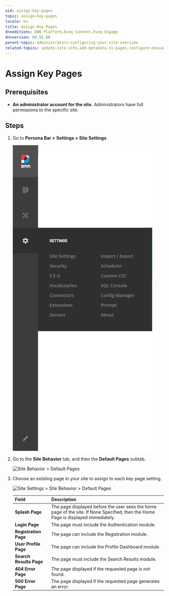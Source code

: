 ```yaml
---
uid: assign-key-pages
topic: assign-key-pages
locale: en
title: Assign Key Pages
dnneditions: DNN Platform,Evoq Content,Evoq Engage
dnnversion: 09.02.00
parent-topic: administrators-configuring-your-site-overview
related-topics: update-site-info,add-metadata-to-pages,configure-messaging,access-web-config,configure-check-for-new-version,participate-in-improvement-program,configure-html-editor,page-file-versioning,administrators-extensions-overview,administrators-connectors-overview,administrators-workflows-overview,administrators-search-overview,administrators-vocabularies-overview
---
```


# Assign Key Pages

## Prerequisites

*   **An administrator account for the site.** Administrators have full permissions to the specific site.

## Steps

1.  Go to **Persona Bar \> Settings \> Site Settings**.
    
    ![Persona Bar > Settings > Site Settings](/images/scr-pbar-host-Settings-E91-platform.png)
    
2.  Go to the **Site Behavior** tab, and then the **Default Pages** subtab.
    
    ![Site Behavior > Default Pages](/images/scr-pbtabs-host-Settings-SiteSettings-SiteBehavior-DefaultPages-E90.png)
    
3.  Choose an existing page in your site to assign to each key page setting.
    
      
    
    ![Site Settings > Site Behavior > Default Pages](/images/scr-SiteSettings-SiteBehavior-DefaultPages-E90.png)
    
      
    
    |**Field**|**Description**|
    |---|---|
    |<strong>Splash Page</strong>|The page displayed before the user sees the home page of the site. If None Specified, then the Home Page is displayed immediately.|
    |<strong>Login Page</strong>|The page must include the Authentication module.|
    |<strong>Registration Page</strong>|The page can include the Registration module.|
    |<strong>User Profile Page</strong>|The page can include the Profile Dashboard module.|
    |<strong>Search Results Page</strong>|The page must include the Search Results module.|
    |<strong>404 Error Page</strong>|The page displayed if the requested page is not found.|
    |<strong>500 Error Page</strong>|The page displayed if the requested page generates an error.|